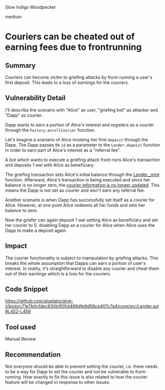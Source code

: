 Slow Indigo Woodpecker

medium

# Couriers can be cheated out of earning fees due to frontrunning
## Summary
Couriers can become victim to griefing attacks by front-running a user's first deposit.
This leads to a loss of earnings for the couriers.

## Vulnerability Detail
I'll describe the scenario with "Alice" as user, "griefing bot" as attacker and "Dapp" as courier.

Dapp wants to earn a portion of Alice's interest and registers as a courier through the `Factory.enrollCourier` function.

Let's imagine a scenario of Alice invoking her first `deposit` through the Dapp. The Dapp passes its `id` as a parameter to the `Lender.deposit` function in order to earn part of Alice's interest as a "referral fee".

A bot which wants to execute a griefing attack front-runs Alice's transaction and deposits 1 wei with Alice as beneficiary.

The griefing transaction sets Alice's initial balance through the [Lender._mint](https://github.com/aloelabs/aloe-ii/blob/c71e7b0cfdec830b1f054486dfe9d58ce407c7a4/core/src/Lender.sol#L466) function.
Afterward, Alice's transaction is being executed and since her balance is no longer zero, the [courier information is no longer updated](https://github.com/aloelabs/aloe-ii/blob/c71e7b0cfdec830b1f054486dfe9d58ce407c7a4/core/src/Lender.sol#L452-L456). This means the Dapp is not set as courier and won't earn any referral fee.

Another scenario is when Dapp has successfully set itself as a courier for Alice. However, at one point Alice redeems all her funds and sets her balance to zero.

Now the griefer can again deposit 1 wei setting Alice as beneficiary and set her courier to 0, disabling Dapp as a courier for Alice when Alice uses the Dapp to make a deposit again.

## Impact

The courier functionality is subject to manipulation by griefing attacks. This breaks the whole assumption that Dapps can earn a portion of user's interest.
In reality, it's straightforward to disable any courier and cheat them out of their earnings which is a loss for the couriers.

## Code Snippet

https://github.com/aloelabs/aloe-ii/blob/c71e7b0cfdec830b1f054486dfe9d58ce407c7a4/core/src/Lender.sol#L452-L456

## Tool used

Manual Review

## Recommendation

Not everyone should be able to prevent setting the courier, i.e. there needs to be a way for Dapp to set the courier and not be vulnerable to front-running. 
How exactly to fix this issue is also related to how the courier feature will be changed in response to other issues.